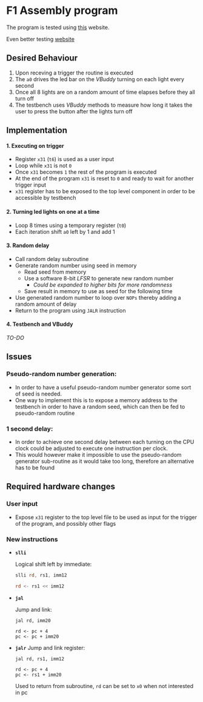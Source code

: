 # F1 Assembly program

The program is tested using [this](https://www.cs.cornell.edu/courses/cs3410/2019sp/riscv/interpreter/#) website.

Even better testing [website](https://venus.kvakil.me/)

## Desired Behaviour

1. Upon receving a trigger the routine is executed
2. The `a0` drives the led bar on the *VBuddy* turning on each light every second
3. Once all 8 lights are on a random amount of time elapses before they all turn off
4. The testbench uses *VBuddy* methods to measure how long it takes the user to press the button after the lights turn off

## Implementation

#### 1. Executing on trigger

- Register `x31` (`t6`) is used as a user input 
- Loop while `x31` is not `0`
- Once `x31` becomes `1` the rest of the program is executed
- At the end of the program `x31` is reset to `0` and ready to wait for another trigger input
- `x31` register has to be exposed to the top level component in order to be accessible by testbench

#### 2. Turning led lights on one at a time

- Loop 8 times using a temporary register (`t0`) 
- Each iteration shift `a0` left by 1 and add 1

#### 3. Random delay

- Call random delay subroutine 
- Generate random number using seed in memory
  - Read seed from memory
  - Use a software 8-bit *LFSR* to generate new random number 
    - *Could be expanded to higher bits for more randomness*
  - Save result in memory to use as seed for the following time
- Use generated random number to loop over `NOPs` thereby adding a random amount of delay
- Return to the program using `JALR` instruction

#### 4. Testbench and VBuddy

*TO-DO*

## Issues

### Pseudo-random number generation:
- In order to have a useful pseudo-random number generator some sort of seed is needed. 
- One way to implement this is to expose a memory address to the testbench in order to have a random seed, which can then be fed to pseudo-random routine
### 1 second delay:
- In order to achieve one second delay between each turning on the CPU clock could be adjusted to execute one instruction per clock.
- This would however make it impossible to use the pseudo-random generator sub-routine as it would take too long, therefore an alternative has to be found

## Required hardware changes

### User input

- Expose `x31` register to the top level file to be used as input for the trigger of the program, and possibly other flags

### New instructions

- **`slli`**

  Logical shift left by immediate:

  ```asm
  slli rd, rs1, imm12

  rd <- rs1 << imm12
  ```

- **`jal`**

  Jump and link:

  ```
  jal rd, imm20

  rd <- pc + 4
  pc <- pc + imm20
  ```

- **`jalr`** 
  Jump and link register:

  ```
  jal rd, rs1, imm12

  rd <- pc + 4
  pc <- rs1 + imm20
  ```

  Used to return from subroutine, `rd` can be set to `x0` when not interested in pc
